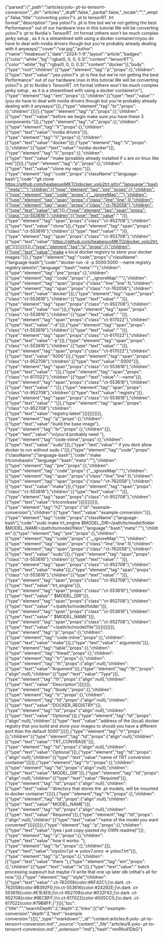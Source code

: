 {"parsed":{"_path":"/articles/yolo-.pt-to-tensorrt-conversion","_dir":"articles","_draft":false,"_partial":false,"_locale":"","_empty":false,"title":"converting yolov7's .pt to tensorRT .trt format","description":"yea yolov7's .pt is fine but we're not getting the best Performance™ out of our hardware.\nso in this tutorial We will be converting yolov7's .pt to Nvidia's TensorRT .trt format.\nthere won't be much complex janky setup , as it is a streamlined with using a docker container\n(you do have to deal with nvidia drivers though but you're probably already dealing with it anyways)","cover":"car.jpg","author":{"name":"heabeoun"},"date":"2024-1-9","layout":"article","badges":[{"color":"white","bg":"rgba(0, 0, 0, 0.3)","content":"tensorRT"},{"color":"white","bg":"rgba(0, 0, 0, 0.3)","content":"docker"}],"body":{"type":"root","children":[{"type":"element","tag":"p","props":{},"children":[{"type":"text","value":"yea yolov7's .pt is fine but we're not getting the best Performance™ out of our hardware.\nso in this tutorial We will be converting yolov7's .pt to Nvidia's TensorRT .trt format.\nthere won't be much complex janky setup , as it is a streamlined with using a docker container\n"},{"type":"element","tag":"em","props":{},"children":[{"type":"text","value":"(you do have to deal with nvidia drivers though but you're probably already dealing with it anyways)"}]},{"type":"element","tag":"br","props":{},"children":[]}]},{"type":"element","tag":"p","props":{},"children":[{"type":"text","value":"before we begin make sure you have these 3 components:"}]},{"type":"element","tag":"ul","props":{},"children":[{"type":"element","tag":"li","props":{},"children":[{"type":"text","value":"nvidia drivers"}]},{"type":"element","tag":"li","props":{},"children":[{"type":"text","value":"docker"}]},{"type":"element","tag":"li","props":{},"children":[{"type":"text","value":"nvidia-docker"}]},{"type":"element","tag":"li","props":{},"children":[{"type":"text","value":"make (proabbly already installed if u are on linux like me)"}]}]},{"type":"element","tag":"p","props":{},"children":[{"type":"text","value":"clone my repo:"}]},{"type":"element","tag":"code","props":{"className":["language-bash"],"code":"git clone https://github.com/heabeounMKTO/docker_yolo2trt.git\n","language":"bash","meta":""},"children":[{"type":"element","tag":"pre","props":{},"children":[{"type":"element","tag":"code","props":{"__ignoreMap":""},"children":[{"type":"element","tag":"span","props":{"class":"line","line":1},"children":[{"type":"element","tag":"span","props":{"class":"ct-762058"},"children":[{"type":"text","value":"git"}]},{"type":"element","tag":"span","props":{"class":"ct-553616"},"children":[{"type":"text","value":" "}]},{"type":"element","tag":"span","props":{"class":"ct-952708"},"children":[{"type":"text","value":"clone"}]},{"type":"element","tag":"span","props":{"class":"ct-553616"},"children":[{"type":"text","value":" "}]},{"type":"element","tag":"span","props":{"class":"ct-952708"},"children":[{"type":"text","value":"https://github.com/heabeounMKTO/docker_yolo2trt.git"}]}]}]}]}]},{"type":"element","tag":"p","props":{},"children":[{"type":"text","value":"make a local docker registry to store your docker images:"}]},{"type":"element","tag":"code","props":{"className":["language-bash"],"code":"docker run -d -p 5000:5000 --name registry registry:latest\n","language":"bash","meta":""},"children":[{"type":"element","tag":"pre","props":{},"children":[{"type":"element","tag":"code","props":{"__ignoreMap":""},"children":[{"type":"element","tag":"span","props":{"class":"line","line":1},"children":[{"type":"element","tag":"span","props":{"class":"ct-762058"},"children":[{"type":"text","value":"docker"}]},{"type":"element","tag":"span","props":{"class":"ct-553616"},"children":[{"type":"text","value":" "}]},{"type":"element","tag":"span","props":{"class":"ct-952708"},"children":[{"type":"text","value":"run"}]},{"type":"element","tag":"span","props":{"class":"ct-553616"},"children":[{"type":"text","value":" "}]},{"type":"element","tag":"span","props":{"class":"ct-617022"},"children":[{"type":"text","value":"-d"}]},{"type":"element","tag":"span","props":{"class":"ct-553616"},"children":[{"type":"text","value":" "}]},{"type":"element","tag":"span","props":{"class":"ct-617022"},"children":[{"type":"text","value":"-p"}]},{"type":"element","tag":"span","props":{"class":"ct-553616"},"children":[{"type":"text","value":" "}]},{"type":"element","tag":"span","props":{"class":"ct-617022"},"children":[{"type":"text","value":"5000"}]},{"type":"element","tag":"span","props":{"class":"ct-952708"},"children":[{"type":"text","value":":5000"}]},{"type":"element","tag":"span","props":{"class":"ct-553616"},"children":[{"type":"text","value":" "}]},{"type":"element","tag":"span","props":{"class":"ct-617022"},"children":[{"type":"text","value":"--name"}]},{"type":"element","tag":"span","props":{"class":"ct-553616"},"children":[{"type":"text","value":" "}]},{"type":"element","tag":"span","props":{"class":"ct-952708"},"children":[{"type":"text","value":"registry"}]},{"type":"element","tag":"span","props":{"class":"ct-553616"},"children":[{"type":"text","value":" "}]},{"type":"element","tag":"span","props":{"class":"ct-952708"},"children":[{"type":"text","value":"registry:latest"}]}]}]}]}]},{"type":"element","tag":"p","props":{},"children":[{"type":"text","value":"build the base image"},{"type":"element","tag":"br","props":{},"children":[]},{"type":"text","value":"\n(you'd probably need "},{"type":"element","tag":"code-inline","props":{},"children":[{"type":"text","value":"sudo"}]},{"type":"text","value":" if you dont allow docker to run without sudo )"}]},{"type":"element","tag":"code","props":{"className":["language-bash"],"code":"make trtconvbase\n","language":"bash","meta":""},"children":[{"type":"element","tag":"pre","props":{},"children":[{"type":"element","tag":"code","props":{"__ignoreMap":""},"children":[{"type":"element","tag":"span","props":{"class":"line","line":1},"children":[{"type":"element","tag":"span","props":{"class":"ct-762058"},"children":[{"type":"text","value":"make"}]},{"type":"element","tag":"span","props":{"class":"ct-553616"},"children":[{"type":"text","value":" "}]},{"type":"element","tag":"span","props":{"class":"ct-952708"},"children":[{"type":"text","value":"trtconvbase"}]}]}]}]}]},{"type":"element","tag":"h2","props":{"id":"example-conversion"},"children":[{"type":"text","value":"example conversion:"}]},{"type":"element","tag":"code","props":{"className":["language-bash"],"code":"sudo make trt_engine $MODEL_DIR=/path/to/model/folder $MODEL_NAME=/path/to/model/file\n","language":"bash","meta":""},"children":[{"type":"element","tag":"pre","props":{},"children":[{"type":"element","tag":"code","props":{"__ignoreMap":""},"children":[{"type":"element","tag":"span","props":{"class":"line","line":1},"children":[{"type":"element","tag":"span","props":{"class":"ct-762058"},"children":[{"type":"text","value":"sudo"}]},{"type":"element","tag":"span","props":{"class":"ct-553616"},"children":[{"type":"text","value":" "}]},{"type":"element","tag":"span","props":{"class":"ct-952708"},"children":[{"type":"text","value":"make"}]},{"type":"element","tag":"span","props":{"class":"ct-553616"},"children":[{"type":"text","value":" "}]},{"type":"element","tag":"span","props":{"class":"ct-952708"},"children":[{"type":"text","value":"trt_engine"}]},{"type":"element","tag":"span","props":{"class":"ct-553616"},"children":[{"type":"text","value":" $MODEL_DIR"}]},{"type":"element","tag":"span","props":{"class":"ct-952708"},"children":[{"type":"text","value":"=/path/to/model/folder"}]},{"type":"element","tag":"span","props":{"class":"ct-553616"},"children":[{"type":"text","value":" $MODEL_NAME"}]},{"type":"element","tag":"span","props":{"class":"ct-952708"},"children":[{"type":"text","value":"=/path/to/model/file"}]}]}]}]}]},{"type":"element","tag":"p","props":{},"children":[{"type":"element","tag":"code-inline","props":{},"children":[{"type":"text","value":"make"}]},{"type":"text","value":" arguments"}]},{"type":"element","tag":"table","props":{},"children":[{"type":"element","tag":"thead","props":{},"children":[{"type":"element","tag":"tr","props":{},"children":[{"type":"element","tag":"th","props":{"align":null},"children":[{"type":"text","value":"Argument"}]},{"type":"element","tag":"th","props":{"align":null},"children":[{"type":"text","value":"Type"}]},{"type":"element","tag":"th","props":{"align":null},"children":[{"type":"text","value":"Description"}]}]}]},{"type":"element","tag":"tbody","props":{},"children":[{"type":"element","tag":"tr","props":{},"children":[{"type":"element","tag":"td","props":{"align":null},"children":[{"type":"text","value":"DOCKER_REGISTRY"}]},{"type":"element","tag":"td","props":{"align":null},"children":[{"type":"text","value":"Optional"}]},{"type":"element","tag":"td","props":{"align":null},"children":[{"type":"text","value":"address of the (local) docker registry that you build and store your images to should you have a different port than the default 5000"}]}]},{"type":"element","tag":"tr","props":{},"children":[{"type":"element","tag":"td","props":{"align":null},"children":[{"type":"text","value":"TRT_CONVBASE"}]},{"type":"element","tag":"td","props":{"align":null},"children":[{"type":"text","value":"Optional"}]},{"type":"element","tag":"td","props":{"align":null},"children":[{"type":"text","value":"name of TRT conversion container"}]}]},{"type":"element","tag":"tr","props":{},"children":[{"type":"element","tag":"td","props":{"align":null},"children":[{"type":"text","value":"MODEL_DIR"}]},{"type":"element","tag":"td","props":{"align":null},"children":[{"type":"text","value":"Required"}]},{"type":"element","tag":"td","props":{"align":null},"children":[{"type":"text","value":"directory that stores the .pt models, will be mounted to docker container"}]}]},{"type":"element","tag":"tr","props":{},"children":[{"type":"element","tag":"td","props":{"align":null},"children":[{"type":"text","value":"MODEL_NAME"}]},{"type":"element","tag":"td","props":{"align":null},"children":[{"type":"text","value":"Required"}]},{"type":"element","tag":"td","props":{"align":null},"children":[{"type":"text","value":"name of the model you want converted"}]}]}]}]},{"type":"element","tag":"p","props":{},"children":[{"type":"text","value":"(yea i just copy-pasted my OWN readme)"}]},{"type":"element","tag":"p","props":{},"children":[{"type":"text","value":"how it works: "},{"type":"element","tag":"br","props":{},"children":[]},{"type":"text","value":"\nyolov7.pt => yolov7.onnx => yolov7.trt"}]},{"type":"element","tag":"p","props":{},"children":[{"type":"text","value":"there "},{"type":"element","tag":"em","props":{},"children":[{"type":"text","value":"is"}]},{"type":"text","value":" batch processing suppourt but maybe i'll write that one up later idk.\nthat's all for now."}]},{"type":"element","tag":"style","children":[{"type":"text","value":".ct-762058{color:#6F42C1;}\n.dark .ct-762058{color:#B392F0;}\n.ct-553616{color:#24292E;}\n.dark .ct-553616{color:#E1E4E8;}\n.ct-952708{color:#032F62;}\n.dark .ct-952708{color:#9ECBFF;}\n.ct-617022{color:#005CC5;}\n.dark .ct-617022{color:#79B8FF;}"}]}],"toc":{"title":"","searchDepth":2,"depth":2,"links":[{"id":"example-conversion","depth":2,"text":"example conversion:"}]}},"_type":"markdown","_id":"content:articles:6.yolo-.pt-to-tensorrt-conversion.md","_source":"content","_file":"articles/6.yolo-.pt-to-tensorrt-conversion.md","_extension":"md"},"hash":"mnRfo41DbG"}